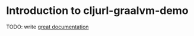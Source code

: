 # Introduction to cljurl-graalvm-demo

TODO: write [great documentation](http://jacobian.org/writing/what-to-write/)
